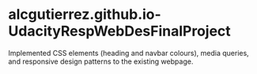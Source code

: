 # alcgutierrez.github.io-UdacityRespWebDesFinalProject

Implemented CSS elements (heading and navbar colours), media queries, and responsive design patterns to the existing webpage.
